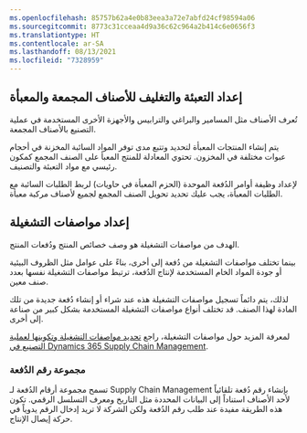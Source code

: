 ```yaml
---
ms.openlocfilehash: 85757b62a4e0b83eea3a72e7abfd24cf98594a06
ms.sourcegitcommit: 8773c31cceaa4d9a36c62c964a2b414c6e0656f3
ms.translationtype: HT
ms.contentlocale: ar-SA
ms.lasthandoff: 08/13/2021
ms.locfileid: "7328959"
---
```


## <a name="packaging-setup-for-bulk-and-packed-products"></a>إعداد التعبئة والتغليف للأصناف المجمعة والمعبأة

تُعرف الأصناف مثل المسامير والبراغي والترابيس والأجهزة الأخرى المستخدمة في عملية التصنيع بالأصناف المجمعة.

يتم إنشاء المنتجات المعبأة لتحديد وتتبع مدى توفر المواد السائبة المخزنة في أحجام عبوات مختلفة في المخزون. تحتوي المعادلة للمنتج المعبأ على الصنف المجمع كمكون رئيسي مع مواد التعبئة والتصنيف.

لإعداد وظيفة أوامر الدُفعة الموحدة (الحزم المعبأة في حاويات) لربط الطلبات السائبة مع الطلبات المعبأة، يجب عليك تحديد تحويل الصنف المجمع لجميع لأصناف مركبة معبأة.

## <a name="batch-attributes-setup"></a>إعداد مواصفات التشغيلة

الهدف من مواصفات التشغيلة هو وصف خصائص المنتج ودُفعات المنتج.

بينما تختلف مواصفات التشغيلة من دُفعة إلى أخرى، بناءً على عوامل مثل الظروف البيئية أو جودة المواد الخام المستخدمة لإنتاج الدُفعة، ترتبط مواصفات التشغيلة نفسها بعدد صنف معين.

لذلك، يتم دائماً تسجيل مواصفات التشغيلة هذه عند شراء أو إنشاء دُفعة جديدة من تلك المادة لهذا الصنف. قد تختلف أنواع مواصفات التشغيلة المستخدمة بشكل كبير من صناعة إلى أخرى.

لمعرفة المزيد حول مواصفات التشغيلة، راجع [تحديد مواصفات التشغيلة وتكوينها لعملية التصنيع في Dynamics 365 Supply Chain Management](/learn/modules/identify-configure-batch-attributes-process-manufacturing-dyn365-supply-chain-mgmt/?azure-portal=true).

### <a name="batch-number-group"></a>مجموعة رقم الدُفعة

تسمح مجموعة أرقام الدُفعة لـ Supply Chain Management بإنشاء رقم دُفعة تلقائياً لأحد الأصناف استناداً إلى البيانات المحددة مثل التاريخ ومعرف التسلسل الرقمي. تكون هذه الطريقة مفيدة عند طلب رقم الدُفعة ولكن الشركة لا تريد إدخال الرقم يدوياً في حركة إيصال الإنتاج.
